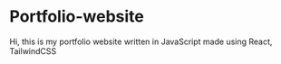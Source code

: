# Portfolio-website
Hi, this is my portfolio website written in JavaScript made using React, TailwindCSS
